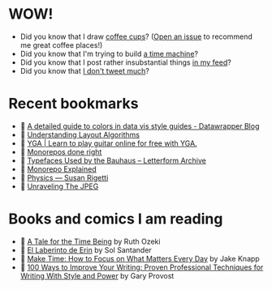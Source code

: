 # WOW!

- Did you know that I draw [coffee cups](https://papercups.mamuso.net/)? ([Open an issue](https://github.com/mamuso/papercups/issues) to recommend me great coffee places!)
- Did you know that I'm trying to build [a time machine](https://github.com/mamuso/fluxcapacitor)?
- Did you know that I post rather insubstantial things [in my feed](https://feed.mamuso.net/)?
- Did you know that [I don't tweet much](https://twitter.com/mamuso)?

# Recent bookmarks

- 👀 [A detailed guide to colors in data vis style guides - Datawrapper Blog](https://blog.datawrapper.de/colors-for-data-vis-style-guides/)
- 👀 [Understanding Layout Algorithms](https://www.joshwcomeau.com/css/understanding-layout-algorithms/)
- 👀 [YGA | Learn to play guitar online for free with YGA.](https://yourguitaracademy.com/courses)
- 👀 [Monorepos done right](https://felixmulder.com/writing/2022/03/12/Monorepos-done-right.html)
- 👀 [Typefaces Used by the Bauhaus – Letterform Archive](https://letterformarchive.org/news/view/bauhaus-typefaces-part-one?mc_cid=2cc751f2cb&mc_eid=d045de695f)
- 👀 [Monorepo Explained](https://monorepo.tools/)
- 👀 [Physics — Susan Rigetti](https://www.susanrigetti.com/physics)
- 👀 [Unraveling The JPEG](https://parametric.press/issue-01/unraveling-the-jpeg/)


# Books and comics I am reading

- 📘 [A Tale for the Time Being](https://www.goodreads.com/book/show/57363023) by Ruth Ozeki
- 📘 [El Laberinto de Erin](https://www.goodreads.com/book/show/60091934) by Sol Santander
- 📘 [Make Time: How to Focus on What Matters Every Day](https://www.goodreads.com/book/show/39317186) by Jake Knapp
- 📘 [100 Ways to Improve Your Writing: Proven Professional Techniques for Writing With Style and Power](https://www.goodreads.com/book/show/43229424) by Gary Provost


